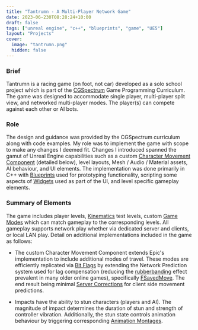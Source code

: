 ```yaml
---
title: "Tantrumn - A Multi-Player Network Game"
date: 2023-06-230T08:28:24+10:00
draft: false
tags: ["unreal engine", "c++", "blueprints", "game", "UE5"]
layout: "Projects"
cover:
  image: "tantrumn.png"
  hidden: false
---
```


### Brief
Tantrumn is a racing game (on foot, not car) developed as a solo school project which is part of the [CGSpectrum](https://www.cgspectrum.com/) Game Programming Curriculum.  The game was designed to accommodate single player, multi-player split view, and networked multi-player modes.  The player(s) can compete against each other or AI bots.
### Role
The design and guidance was provided by the CGSpectrum curriculum along with code examples.  My role was to implement the game with scope to make any changes I deemed fit.  Changes I introduced spanned the gamut of Unreal Engine capabilities such as a custom [Character Movement Component](https://docs.unrealengine.com/5.2/en-US/understanding-networked-movement-in-the-character-movement-component-for-unreal-engine/) (detailed below), level layouts, Mesh / Audio / Material assets, AI behaviour, and UI elements.  The implementation was done primarily in C++ with [Blueprints](https://docs.unrealengine.com/5.2/en-US/introduction-to-blueprints-visual-scripting-in-unreal-engine/) used for prototyping functionality, scripting some aspects of [Widgets](https://docs.unrealengine.com/5.2/en-US/creating-widgets-in-unreal-engine/) used as part of the UI, and level specific gameplay elements. 
### Summary of Elements
The game includes player levels, [Kinematics](https://en.wikipedia.org/wiki/Kinematics) test levels, custom [Game Modes](https://docs.unrealengine.com/5.2/en-US/game-mode-and-game-state-in-unreal-engine/) which can match gameplay to the corresponding levels.  All gameplay supports network play whether via dedicated server and clients, or local LAN play.  Detail on additional implementations included in the game as follows:

* The custom Character Movement Component extends Epic's implementation to include additional modes of travel.  These modes are efficiently replicated via [Bit Flags](https://en.wikipedia.org/wiki/Bit_field) by extending the Network Prediction system used for lag compensation (reducing the [rubberbanding](https://www.dictionary.com/browse/rubberbanding) effect prevalent in many older online games), specifically [FSavedMove](https://docs.unrealengine.com/5.2/en-US/API/Runtime/Engine/GameFramework/FSavedMove_Character/). The end result being minimal [Server Corrections](https://docs.unrealengine.com/5.2/en-US/understanding-networked-movement-in-the-character-movement-component-for-unreal-engine/#customizingnetworkedcharactermovement) for client side movement predictions.


* Impacts have the ability to stun characters (players and AI).  The magnitude of impact determines the duration of stun and strength of controller vibration. Additionally, the stun state controls animation behaviour by triggering corresponding [Animation Montages](https://docs.unrealengine.com/5.2/en-US/animation-montage-in-unreal-engine/).
